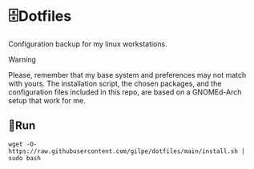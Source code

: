 # 🗄️Dotfiles
Configuration backup for my linux workstations.

> [!WARNING]
Please, remember that my base system and preferences may not match with yours. The installation script, the chosen packages, and the configuration files included in this repo, are based on a GNOMEd-Arch setup that work for me.

## 🚀Run

```console
wget -O- https://raw.githubusercontent.com/gilpe/dotfiles/main/install.sh | sudo bash
```